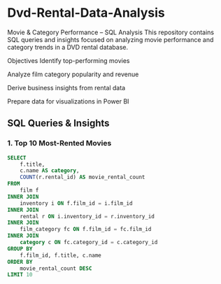 # Dvd-Rental-Data-Analysis
Movie & Category Performance – SQL Analysis
This repository contains SQL queries and insights focused on analyzing movie performance and category trends in a DVD rental database.

Objectives
Identify top-performing movies

Analyze film category popularity and revenue

Derive business insights from rental data

Prepare data for visualizations in Power BI

## SQL Queries & Insights

### 1. Top 10 Most-Rented Movies

```sql
SELECT 
    f.title,
    c.name AS category,
    COUNT(r.rental_id) AS movie_rental_count
FROM 
    film f
INNER JOIN 
    inventory i ON f.film_id = i.film_id
INNER JOIN 
    rental r ON i.inventory_id = r.inventory_id
INNER JOIN 
    film_category fc ON f.film_id = fc.film_id
INNER JOIN 
    category c ON fc.category_id = c.category_id  
GROUP BY 
    f.film_id, f.title, c.name
ORDER BY 
    movie_rental_count DESC
LIMIT 10
